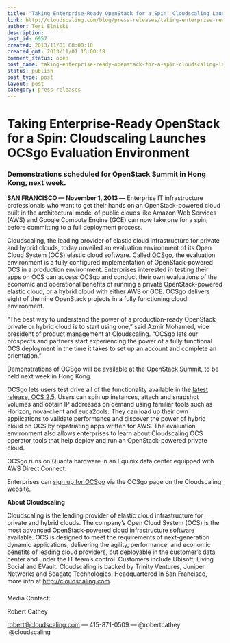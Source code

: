 ```yaml
---
title: 'Taking Enterprise-Ready OpenStack for a Spin: Cloudscaling Launches OCSgo Evaluation Environment'
link: http://cloudscaling.com/blog/press-releases/taking-enterprise-ready-openstack-for-a-spin-cloudscaling-launches-ocsgo-evaluation-environment/
author: Teri Elniski
description: 
post_id: 6957
created: 2013/11/01 08:00:18
created_gmt: 2013/11/01 15:00:18
comment_status: open
post_name: taking-enterprise-ready-openstack-for-a-spin-cloudscaling-launches-ocsgo-evaluation-environment
status: publish
post_type: post
layout: post
category: press-releases
---
```


# Taking Enterprise-Ready OpenStack for a Spin: Cloudscaling Launches OCSgo Evaluation Environment

### Demonstrations scheduled for OpenStack Summit in Hong Kong, next week.

**SAN FRANCISCO — November 1, 2013 —** Enterprise IT infrastructure professionals who want to get their hands on an OpenStack-powered cloud built in the architectural model of public clouds like Amazon Web Services (AWS) and Google Compute Engine (GCE) can now take one for a spin, before committing to a full deployment process.

Cloudscaling, the leading provider of elastic cloud infrastructure for private and hybrid clouds, today unveiled an evaluation environment of its Open Cloud System (OCS) elastic cloud software. Called [OCSgo](http://go.cloudscaling.com/ocsgo-freetrial), the evaluation environment is a fully configured implementation of OpenStack-powered OCS in a production environment. Enterprises interested in testing their apps on OCS can access OCSgo and conduct their own evaluations of the economic and operational benefits of running a private OpenStack-powered elastic cloud, or a hybrid cloud with either AWS or GCE. OCSgo delivers eight of the nine OpenStack projects in a fully functioning cloud environment.

“The best way to understand the power of a production-ready OpenStack private or hybrid cloud is to start using one,” said Azmir Mohamed, vice president of product management at Cloudscaling. “OCSgo lets our prospects and partners start experiencing the power of a fully functional OCS deployment in the time it takes to set up an account and complete an orientation.”

Demonstrations of OCSgo will be available at the [OpenStack Summit](http://www.openstack.org/summit/hk/), to be held next week in Hong Kong.

OCSgo lets users test drive all of the functionality available in the [latest release, OCS 2.5](http://www.cloudscaling.com/blog/press-releases/ocs-2-5-ga/). Users can spin up instances, attach and snapshot volumes and obtain IP addresses on demand using familiar tools such as Horizon, nova-client and euca2ools. They can load up their own applications to validate performance and discover the power of hybrid cloud on OCS by repatriating apps written for AWS. The evaluation environment also allows enterprises to learn about Cloudscaling OCS operator tools that help deploy and run an OpenStack-powered private cloud.

OCSgo runs on Quanta hardware in an Equinix data center equipped with AWS Direct Connect.

Enterprises can [sign up for OCSgo](http://go.cloudscaling.com/ocsgo-freetrial) via the OCSgo page on the Cloudscaling website.

**About Cloudscaling**

Cloudscaling is the leading provider of elastic cloud infrastructure for private and hybrid clouds. The company’s Open Cloud System (OCS) is the most advanced OpenStack-powered cloud infrastructure software available. OCS is designed to meet the requirements of next-generation dynamic applications, delivering the agility, performance, and economic benefits of leading cloud providers, but deployable in the customer’s data center and under the IT team’s control. Customers include Ubisoft, Living Social and EVault. Cloudscaling is backed by Trinity Ventures, Juniper Networks and Seagate Technologies. Headquartered in San Francisco, more info at <http://cloudscaling.com>.

###

Media Contact:

Robert Cathey

[robert@cloudscaling.com](mailto:robert@cloudscaling.com) — 415-871-0509 — @robertcathey  @cloudscaling